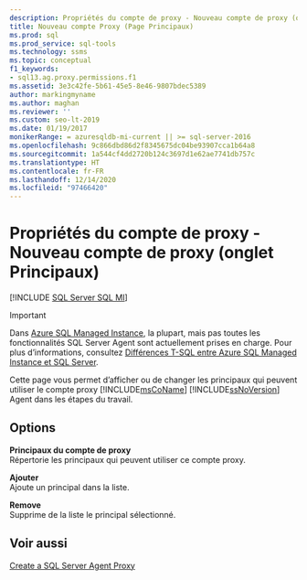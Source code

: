 ```yaml
---
description: Propriétés du compte de proxy - Nouveau compte de proxy (onglet Principaux)
title: Nouveau compte Proxy (Page Principaux)
ms.prod: sql
ms.prod_service: sql-tools
ms.technology: ssms
ms.topic: conceptual
f1_keywords:
- sql13.ag.proxy.permissions.f1
ms.assetid: 3e3c42fe-5b61-45e5-8e46-9807bdec5389
author: markingmyname
ms.author: maghan
ms.reviewer: ''
ms.custom: seo-lt-2019
ms.date: 01/19/2017
monikerRange: = azuresqldb-mi-current || >= sql-server-2016
ms.openlocfilehash: 9c866dbd86d2f8345675dc04be93907cca1b64a8
ms.sourcegitcommit: 1a544cf4dd2720b124c3697d1e62ae7741db757c
ms.translationtype: HT
ms.contentlocale: fr-FR
ms.lasthandoff: 12/14/2020
ms.locfileid: "97466420"
---
```

# <a name="proxy-account-properties---new-proxy-account-principals-tab"></a>Propriétés du compte de proxy - Nouveau compte de proxy (onglet Principaux)

[!INCLUDE [SQL Server SQL MI](../../includes/applies-to-version/sql-asdbmi.md)]

> [!IMPORTANT]  
> Dans [Azure SQL Managed Instance](/azure/sql-database/sql-database-managed-instance), la plupart, mais pas toutes les fonctionnalités SQL Server Agent sont actuellement prises en charge. Pour plus d’informations, consultez [Différences T-SQL entre Azure SQL Managed Instance et SQL Server](/azure/sql-database/sql-database-managed-instance-transact-sql-information#sql-server-agent).

Cette page vous permet d’afficher ou de changer les principaux qui peuvent utiliser le compte proxy [!INCLUDE[msCoName](../../includes/msconame_md.md)] [!INCLUDE[ssNoVersion](../../includes/ssnoversion-md.md)] Agent dans les étapes du travail.  
  
## <a name="options"></a>Options  
**Principaux du compte de proxy**  
Répertorie les principaux qui peuvent utiliser ce compte proxy.  
  
**Ajouter**  
Ajoute un principal dans la liste.  
  
**Remove**  
Supprime de la liste le principal sélectionné.  
  
## <a name="see-also"></a>Voir aussi  
[Create a SQL Server Agent Proxy](../../ssms/agent/create-a-sql-server-agent-proxy.md)  
